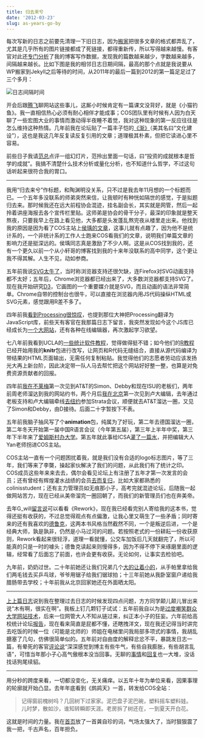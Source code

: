 ```yaml
---
title: 归去来兮
date: '2012-03-23'
slug: as-years-go-by
---
```


每次写新的日志之前要先清理一下旧日志，因为[搬家](/cn/2012/02/hello-jekyll/)把很多文章的格式都弄乱了，尤其是几乎所有的图片链接都成了死链接，都得重新传，所以写得越来越慢。有客官对此还[专门分析](https://cosx.org/cn/topic/106355)了我的博客写作数据，发现我的篇数越来越少，字数越来越多，间隔越来越长。比如下图是我的相邻日志日期间隔，最高的那个点就是我说要从WP搬家到Jekyll之后等待的时间，从2011年的最后一篇到2012的第一篇足足过了三个多月：

![日志间隔时间](https://db.yihui.name/imgur/w0TcS.png)

开会后跟[腾飞](http://tengfei.name)聊网站这些事儿，这厮小时候肯定有一篇课文没背好，就是《小猫钓鱼》。我一直相信热心必须有耐心相伴才能成事；COS团队里有时候有人因为白天聊了一些宏图大业的事情而激动得半夜睡不着觉，我对这种现象的第一反应往往是怎么维持这种热情。几年前我在论坛贴了一篇丰子恺的[《渐》](https://cosx.org/cn/topic/101097)（美其名曰“文化建设”），这也是我这几年反复读反复引用的文章；道理极其朴素，但把它读进心里不容易。

前些日子我请[范总](http://fan.cos.name)点评一组幻灯片，范拎出里面一句话，曰“投资的成就根本是哲学的成就”。我搞不清楚什么技术分析或量化分析，也不知道什么哲学，不过这句话听起来很符合我的胃口。

---

我用“归去来兮”作标题，和陶渊明没关系，只不过是我去年11月想的一个标题而已。一个五年多没联系的师弟突然来信，让我顿时有种恍如隔世的感觉，于是拟题归去来。那时候我还在远大前程协会混迹，挂名副会长，其实就是网管，然后一起拎着讲座海报去各个宣传栏里贴。这师弟是协会的骨干分子，最深的印象就是整天熬夜，只要我早上在路上看见他，大多都是头发蓬乱熬完夜从楼里走出来。他找到我的原因是因为看了COS主站上[侯瑀的文章](https://cosx.org/2011/08/meaning-of-traveling/)，这事儿就有点趣了，因为他不是统计系的，一个非统计系的工作人士跑来COS看我们的文章，说明我们单篇文章的影响力还是挺深远的。侯瑀同志真是激励了不少人啊。这是从COS找到我的，还有一个更久以前一个从小轩哥的博客找到我的十来年没联系的高中同学，这个更让我不得其解。人生不见，动如参商。

五年前我说[SVG太牛了](/cn/2007/11/awesome-scalable-vector-graphics/)，当时称浏览器支持还很欠缺，连Firefox对SVG动画支持都不太好；五年后，Chrome浏览器都已经出来了，大多数浏览器都支持SVG了。现在我开始研究[D3](https://github.com/mbostock/d3/)，它画图的一个重要媒介就是SVG，而且动画的语法非常简单。Chrome自带的控制台也很牛，可以直接在浏览器内用JS代码操纵HTML或SVG元素，感觉跟用R差不多了。

四年前我[看到Processing很惊叹](/cn/2008/08/an-introduction-to-processing/)，也提到那位大神把Processing翻译为JavaScript库，前些天有客官在我那篇日志下留言，我突然发现如今这个JS库已经成长为[一个大网站](http://processingjs.org/)，还有各种在线编辑器，再次激起学习欲望。

七八年前我看到UCLA的[一些统计软件教程](http://www.ats.ucla.edu/stat/)，觉得做得挺不错；如今他们的[R教程](http://www.ats.ucla.edu/stat/r/code/)已经开始用我的**knitr**包进行改写，让网页和R代码无缝结合，直接从源代码编译为带结果的HTML页面输出，无需任何复制粘贴。我觉得他们的志愿者劳动应该发扬光大再上新台阶，因此决定带一队人马去帮忙把这个网站好好整一整，也算是对免费资源贡献者的回报。

四年前[我在不莱梅](/cn/2008/06/back-from-bremen/)第一次见到AT&T的Simon、Debby和现在ISU的老板们，两年前周老师溜达到我的网站约书，两个月后[我在北京](/cn/2010/07/3rd-chinese-r-conference-beijing/)第一次见到卢大编辑，去年通过老板支持和卢大编辑牵线[去纽约](/cn/2011/09/ny-strata-and-nj-att/)参加Strata会议，顺便就去AT&T溜达一圈，又见了Simon和Debby，由D接待<!--，今年暑假又要去Simon那旮旯了，这实习实际上是用四年投了一封“简历”-->。后面二十字暂按下不表。

五年前我脑子抽风写了个**animation**包，纯属为了好玩，第二年去德国溜达一圈，第二年冬天开始第一届中国R语言会议（今年第五届），第三年上半年中奖，第三年下半年来了[爱姆斯村办大学](http://www.iastate.edu)。第五年就此事给ICSA[灌了一篇水](http://icsa.org/bulletin/issues/ICSABulletin12Jan.pdf)，并把编辑大人Yan老师拐进COS主站。

COS主站一直有一个问题困扰着我，就是我们没有合适的logo标志图片，等了三年，我们等来了李龑，操起家伙解决了我们的问题，从此我们有了统计之印。COS成员这些年来来去去，偶尔会看见论坛上有注册了五年才第一次发言的会员；还有曾经有辉煌灌水战绩的会员[去而复归](https://cosx.org/cn/topic/104024)，比如大家都熟悉的colinisstudent；还有主力管理员如无痕那小子，高考完就混迹论坛，后随我一起做网站苦力，现在已经从美帝溜完一圈回朝了，而我们的新管理员们也在奔美帝。

去年G_will[留言说](/cn/2011/10/back-into-the-dust/#comment-429725642)可以看看《Rework》，现在我已经看完别人寄给我的这本书，觉得还挺有收获的，不过总觉得观点有点偏激，让我心里又萌生了一些矛盾；同时寄来的还有我喜欢的[德鲁克](/cn/2008/11/habits-of-effective-manager/)，这两本书风格当然截然不同，一个是叛逆后进，一个是经典大师，孰是孰非，仍然是小马过河的问题。若按照老式的一份耕耘一份收获原则，Rework看起来很轻浮，道理一看就懂，公交车加饭后几天就翻完了，所以可能真的只是一时的噱头；德鲁克读起来则慢得多，因为不得不停下来琢磨里面的逻辑，经常看了后面忘了前面，也许会更有收获。无论如何，让事实去检验吧。

九年前，奶奶过世。二十年前她还让我们兄弟几个[大的让着小的](/cn/2010/12/wisdom-of-zhou-libo/)，从手帕里拿给我们两毛钱去买乒乓球，爷爷用锯子给我们锯球拍；十三年前她从我卧室窗户递给我腊肠带去学校；十年前我从北京回家她还在外面晒太阳。

---

[上上篇日志](/cn/2012/02/hello-jekyll/)说到我在整理过去日志的时候发现四点问题，方方同学颠儿颠儿冒出来说“木有啊，很实在啊”。我板上钉几颗钉子试试：五年前我自以为是[过度嘲笑群众大学网站技术](/cn/2007/10/poor-tech-in-people-univ-of-china/#comment-429720433)，后来一位网管大人不知从链过来，纠正本小子的狂妄。六年前给高校统计论坛[报告](https://github.com/downloads/yihui/yihui.github.com/Thoughts-2006-Yihui-Xie.pdf)，现在看来简直是屁都不懂，还瞎拽洋文，现在我还记得当时讲完去吃饭的时候一位（可能是北师的）师姐在电梯里问我局部多项式的事情，我胡乱搪塞了几句，仿佛很简单似的。五年前对自由度的解释忿忿不平，暴跳发日志一篇，有晕死的客官[评论说](/cn/2007/10/degree-of-freedom/#comment-429720373)“深深感觉到博主有些牛气，有些自我膨胀，有些胡言乱语”，可惜当年那小子心高气傲根本没当回事。无聊的[事情](/cn/2007/10/my-life-as-a-paparazzo/)和[回复](/cn/2007/10/rgui-translation/#comment-429720448)也一大堆，没话找话狗尾续貂。

---

用分秒的跨度来看，一切都没变化，无关痛痒。以五年十年为单位来看，因果事理的轮廓就开始凸显。去年年底看到《鹧鸪天》一首，转发给COS全站：

> 记得窗前槐树吗？几回树下过家家。泥巴盘子泥巴碗，塑料摇车塑料娃。  
> 儿时梦，散如沙，谁知转瞬即天涯。老房拆了树还在，一到夏天开白花。

这就是时间的力量。我在[首页](/)放了一首龚自珍的词，气场太强大了，当时狠狠震了我一把，千古声名，百年担负。


